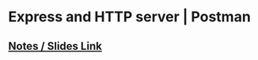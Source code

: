# **Express and HTTP server | Postman**

## [Notes / Slides Link](https://100x-b-mcdn.akamai.net.in/cohort-2-slides/express2.pdf)
